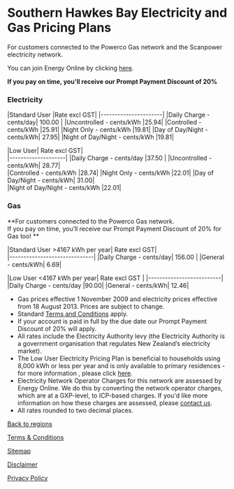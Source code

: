 # Southern Hawkes Bay Electricity and Gas Pricing Plans

For customers connected to the Powerco Gas network and the Scanpower electricity network.


You can join Energy Online by clicking [here](http://www.energyonline.co.nz/Default.aspx?tabid=98).

**If you pay on time, you'll receive our Prompt Payment Discount of 20%**


### Electricity
|Standard User	|Rate excl GST|	
|----------------------|
|Daily Charge - cents/day|	100.00	|
|Uncontrolled - cents/kWh	|25.94|
|Controlled - cents/kWh	|25.91|	
|Night Only - cents/kWh	|19.81|
|Day of Day/Night - cents/kWh|	27.95|
|Night of Day/Night - cents/kWh	|19.81|	
 

|Low User|	Rate excl GST|	
|--------------------|
|Daily Charge - cents/day	|37.50	|
|Uncontrolled - cents/kWh|	28.77|	
|Controlled - cents/kWh	|28.74|	
|Night Only - cents/kWh	|22.01|	
|Day of Day/Night - cents/kWh|	31.00|	
|Night of Day/Night - cents/kWh	|22.01|


### Gas

**For customers connected to the Powerco Gas network.	
If you pay on time, you’ll receive our Prompt Payment Discount of 20% for Gas too!	**

|Standard User >4167 kWh per year|	Rate excl GST|	
|------------------------------|
|Daily Charge - cents/day|	156.00	|
|General - cents/kWh|	6.69|	
 

|Low User <4167 kWh per year|	Rate excl GST	|
|--------------------------|
|Daily Charge - cents/day	|90.00|	
|General - cents/kWh|	12.46|	

- Gas prices effective 1 November 2009 and electricity prices effective from 18 August 2013. Prices are subject to change.
- Standard [Terms and Conditions](http://www.energyonline.co.nz/terms) apply.
- If your account is paid in full by the due date our Prompt Payment Discount of 20% will apply.
- All rates include the Electricity Authority levy (the Electricity Authority is a government organisation that regulates New Zealand’s electricity market).
- The Low User Electricity Pricing Plan is beneficial to households using 8,000 kWh or less per year and is only available to primary residences - for more information , please click [here](http://www.energyonline.co.nz/Default.aspx?tabid=148).
- Electricity Network Operator Charges for this network are assessed by Energy Online.  We do this by converting the network operator charges, which are at a GXP-level, to ICP-based charges.  If you'd like more information on how these charges are assessed, please [contact us](http://www.energyonline.co.nz/Default.aspx?tabid=66).
- All rates rounded to two decimal places.

[Back to regions](http://www.energyonline.co.nz/residential/pricing_plans/electricity_and_gas_pricing_plans)

[Terms & Conditions](http://www.energyonline.co.nz/terms)

[Sitemap](http://www.energyonline.co.nz/home/site_map)

[Disclaimer](http://www.energyonline.co.nz/home/site_map/disclaimer)

[Privacy Policy](http://www.energyonline.co.nz/home/site_map/privacy_policy)
